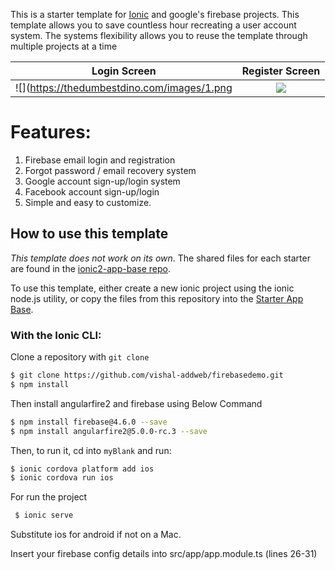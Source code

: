 This is a starter template for [Ionic](http://ionicframework.com/docs/) and google's firebase projects.
This template allows you to save countless hour recreating a user account system. 
The systems flexibility allows you to reuse the template through multiple projects at a time

Login Screen             |  Register Screen
:-------------------------:|:-------------------------:
![](https://thedumbestdino.com/images/1.png  |  ![](https://thedumbestdino.com/images/3.png)

# Features: #
1. Firebase email login and registration
2. Forgot password / email recovery system
3. Google account sign-up/login system
4. Facebook account sign-up/login 
5. Simple and easy to customize.


## How to use this template

*This template does not work on its own*. The shared files for each starter are found in the [ionic2-app-base repo](https://github.com/ionic-team/ionic2-app-base).

To use this template, either create a new ionic project using the ionic node.js utility, or copy the files from this repository into the [Starter App Base](https://github.com/ionic-team/ionic2-app-base).

### With the Ionic CLI:

Clone a repository with `git clone `

```bash
$ git clone https://github.com/vishal-addweb/firebasedemo.git
$ npm install
```
Then install angularfire2 and firebase using Below Command

```bash
$ npm install firebase@4.6.0 --save
$ npm install angularfire2@5.0.0-rc.3 --save

```
Then, to run it, cd into `myBlank` and run:

```bash
$ ionic cordova platform add ios
$ ionic cordova run ios
```
For run the project

```bash
 $ ionic serve
```
Substitute ios for android if not on a Mac.

Insert your firebase config details into src/app/app.module.ts (lines 26-31)

